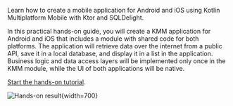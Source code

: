 [//]: # (title: Hands-on: Networking and Data storage)
[//]: # (auxiliary-id: Hands-on_tutorial:_Networking_and_Data_storage)

Learn how to create a mobile application for Android and iOS using Kotlin Multiplatform Mobile with Ktor and SQLDelight.

In this practical hands-on guide, you will create a KMM application for Android and iOS that includes a module with shared code for both platforms. The application will retrieve data over the internet from a public API, save it in a local database, and display it in a list in the application. Business logic and data access layers will be implemented only once in the KMM module, while the UI of both applications will be native. 

[Start the hands-on tutorial](https://play.kotlinlang.org/hands-on/Networking%20and%20Data%20Storage%20with%20Kotlin%20Multiplatfrom%20Mobile/).

![Hands-on result](hands-on-result.png){width=700}

